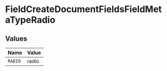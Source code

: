 # FieldCreateDocumentFieldsFieldMetaTypeRadio


## Values

| Name    | Value   |
| ------- | ------- |
| `RADIO` | radio   |